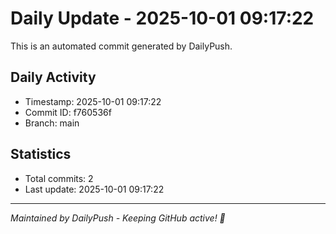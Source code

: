 # Daily Update - 2025-10-01 09:17:22

This is an automated commit generated by DailyPush.

## Daily Activity
- Timestamp: 2025-10-01 09:17:22
- Commit ID: f760536f
- Branch: main

## Statistics
- Total commits: 2
- Last update: 2025-10-01 09:17:22

---
*Maintained by DailyPush - Keeping GitHub active! 🚀*
